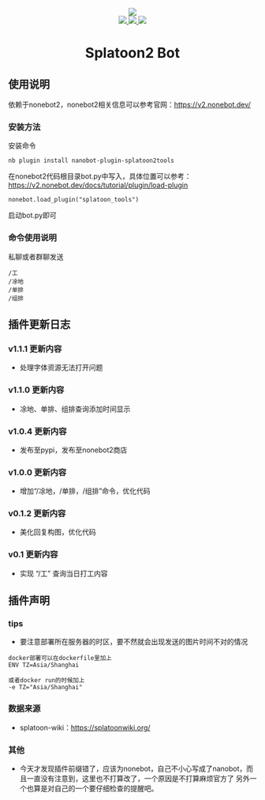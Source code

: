 <p align="center">
  <img align="center" src="https://v2.nonebot.dev/logo.png"><br>

  <a href="https://github.com/DrinkOolongTea/splatoon2-bot/blob/main/LICENSE">
    <img src="https://img.shields.io/badge/license-GPL-informational">
  </a>
  
  <a href="https://github.com/nonebot/nonebot2">
    <img src="https://img.shields.io/badge/nonebot2-2.0.0beta.2-green">
  </a>
  
  <a href="">
    <img src="https://img.shields.io/badge/release-v1.0.4-orange">
  </a>
  
</p>

<div align="center">

# Splatoon2 Bot

</div>

## 使用说明
依赖于nonebot2，nonebot2相关信息可以参考官网：https://v2.nonebot.dev/
### 安装方法
安装命令
```
nb plugin install nanobot-plugin-splatoon2tools
```
在nonebot2代码根目录bot.py中写入，具体位置可以参考：https://v2.nonebot.dev/docs/tutorial/plugin/load-plugin
```
nonebot.load_plugin("splatoon_tools")
```
启动bot.py即可
### 命令使用说明
私聊或者群聊发送
```
/工
/凃地
/单排
/组排
```
## 插件更新日志

### v1.1.1 更新内容
* 处理字体资源无法打开问题
### v1.1.0 更新内容
* 凃地、单排、组排查询添加时间显示
### v1.0.4 更新内容
* 发布至pypi，发布至nonebot2商店
### v1.0.0 更新内容
* 增加“/凃地，/单排，/组排”命令，优化代码
### v0.1.2 更新内容
* 美化回复构图，优化代码
### v0.1 更新内容
* 实现 “/工” 查询当日打工内容

## 插件声明
### tips
* 要注意部署所在服务器的时区，要不然就会出现发送的图片时间不对的情况
```
docker部署可以在dockerfile里加上
ENV TZ=Asia/Shanghai

或者docker run的时候加上
-e TZ="Asia/Shanghai"
```

### 数据来源
* splatoon-wiki：https://splatoonwiki.org/

### 其他
* 今天才发现插件前缀错了，应该为nonebot，自己不小心写成了nanobot，而且一直没有注意到，这里也不打算改了，一个原因是不打算麻烦官方了
另外一个也算是对自己的一个要仔细检查的提醒吧。